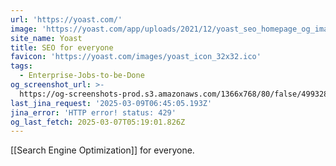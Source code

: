 ```yaml
---
url: 'https://yoast.com/'
image: 'https://yoast.com/app/uploads/2021/12/yoast_seo_homepage_og_image.png'
site_name: Yoast
title: SEO for everyone
favicon: 'https://yoast.com/images/yoast_icon_32x32.ico'
tags:
  - Enterprise-Jobs-to-be-Done
og_screenshot_url: >-
  https://og-screenshots-prod.s3.amazonaws.com/1366x768/80/false/4993284b7c1624006ee57ddf29fd2a041798b461ca5a91e846aba11cc466490a.jpeg
last_jina_request: '2025-03-09T06:45:05.193Z'
jina_error: 'HTTP error! status: 429'
og_last_fetch: 2025-03-07T05:19:01.826Z
---
```

[[Search Engine Optimization]] for everyone.  

